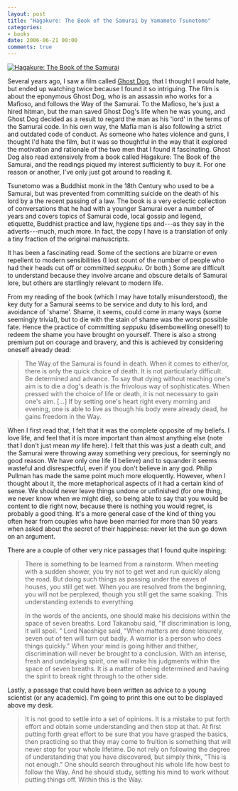 ```yaml
---
layout: post
title: "Hagakure: The Book of the Samurai by Yamamoto Tsunetomo"
categories:
- books
date: 2006-06-21 00:00
comments: true
---
```


<p class="img-shadow"><a href="http://www.amazon.co.uk/exec/obidos/ASIN/4770026129/butshesagirl-21/" title="Click to view item at Amazon"><img src="http://images-eu.amazon.com/images/P/4770026129.02.MZZZZZZZ.jpg" alt="Hagakure: The Book of the Samurai" /></a></p>

<p>Several years ago, I saw a film called <a href="http://www.imdb.com/title/tt0165798/">Ghost Dog</a>, that I thought I would hate, but ended up watching twice because I found it so intriguing. The film is about the eponymous Ghost Dog, who is an assassin who works for a Mafioso, and follows the Way of the Samurai. To the Mafioso, he's just a hired hitman, but the man saved Ghost Dog's life when he was young, and Ghost Dog decided as a result to regard the man as his 'lord' in the terms of the Samurai code. In his own way, the Mafia man is also following a strict and outdated code of conduct. As someone who hates violence and  guns, I thought I'd hate the film, but it was so thoughtful in the way that it explored the motivation and rationale of the two men that I found it fascinating. Ghost Dog also read extensively from a book called Hagakure: The Book of the Samurai, and the readings piqued my interest sufficiently to buy it. For one reason or another, I've only just got around to reading it.</p>

<p>Tsunetomo was a Buddhist monk in the 18th Century who used to be a Samurai, but was prevented from committing suicide on the death of his lord by a the recent passing of a law. The book is a very eclectic collection of conversations that he had with a younger Samurai over a number of years and covers topics of Samurai code, local gossip and legend, etiquette, Buddhist practice and law, hygiene tips and---as they say in the adverts---much, much more. In fact, the copy I have is a translation of only a tiny fraction of the original manuscripts.</p>

<p>It has been a fascinating read. Some of the sections are bizarre or even repellent to modern sensibilities (I lost count of the number of people who had their heads cut off or committed <em>seppuku</em>. Or both.) Some are difficult to understand because they involve arcane and obscure details of Samurai lore, but others are startlingly relevant to modern life.</p>


<p>From my reading of the book (which I may have totally misunderstood), the key duty for a Samurai seems to be service and duty to his lord, and avoidance of 'shame'. Shame, it seems, could come in many ways (some seemingly trivial), but to die with the stain of shame was the worst possible fate. Hence the practice of committing <em>seppuku</em> (disembowelling oneself) to redeem the shame you have brought on yourself. There is also a strong premium put on courage and bravery, and this is achieved by considering oneself already dead:</p>

<blockquote>
  <p>The Way of the Samurai is found in death. When it comes to either/or, there is only the quick choice of death. It is not particularly difficult. Be determined and advance. To say that dying without reaching one's aim is to die a dog's death is the frivolous way of sophisticates. When pressed with the choice of life or death, it is not necessary to gain one's aim. [...] If by setting one's heart right every morning and evening, one is able to live as though his body were already dead, he gains freedom in the Way.</p>
</blockquote>

<p>When I first read that, I felt that it was the complete opposite of my beliefs. I love life, and feel that it is more important than almost anything else (note that I don't just mean <em>my</em> life here). I felt that this was just a death cult, and the Samurai were throwing away something very precious, for seemingly no good reason. We have only one life (I believe) and to squander it seems wasteful and disrespectful, even if you don't believe in any god. Philip Pullman has made the same point much more eloquently. However, when I thought about it, the more metaphorical aspects of it had a certain kind of sense. We should never leave things undone or unfinished (for one thing, we never know when we might die), so being able to say that you would be content to die right now, because there is nothing you would regret, is probably a good thing. It's a more general case of the kind of thing you often hear from couples who have been married for more than 50 years when asked about the secret of their happiness: never let the sun go down on an argument.</p>

<p>There are a couple of other very nice passages that I found quite inspiring:</p>

<blockquote>
  <p>There is something to be learned from a rainstorm. When meeting with a sudden shower, you try not to get wet and run quickly along the road. But doing such things as passing under the eaves of houses, you still get wet. When you are resolved from the beginning, you will not be perplexed, though you still get the same soaking. This understanding extends to everything.</p>

<p>In the words of the ancients, one should make his decisions within the space of seven breaths. Lord Takanobu said, "If discrimination is long, it will spoil. " Lord Naoshige said, "When matters are done leisurely, seven out of ten will turn out badly. A warrior is a person who does things quickly."
When your mind is going hither and thither, discrimination will never be brought to a conclusion. With an intense, fresh and undelaying spirit, one will make his judgments within the space of seven breaths. It is a matter of being determined and having the spirit to break right through to the other side.</p>
</blockquote>

<p>Lastly, a passage that could have been written as advice to a young scientist (or any academic). I'm going to print this one out to be displayed above my desk.</p>

<blockquote>
  <p>It is not good to settle into a set of opinions. It is a mistake to
put forth effort and obtain some understanding and then stop at
that. At first putting forth great effort to be sure that you have
grasped the basics, then practicing so that they may come to
fruition is something that will never stop for your whole lifetime.
Do not rely on following the degree of understanding that you
have discovered, but simply think, "This is not enough." One
should search throughout his whole life how best to follow the
Way. And he should study, setting his mind to work without putting things off. Within this is the Way.</p>
</blockquote>

